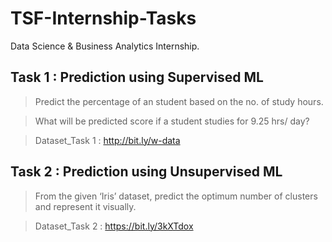 # TSF-Internship-Tasks
Data Science &amp; Business Analytics Internship.

## Task 1 : Prediction using Supervised ML 

 > Predict the percentage of an student based on the no. of study hours.

 > What will be predicted score if a student studies for 9.25 hrs/ day?
 
 > Dataset_Task 1 : http://bit.ly/w-data

## Task 2 : Prediction using Unsupervised ML

 > From the given ‘Iris’ dataset, predict the optimum number of clusters and represent it visually.

 > Dataset_Task 2 : https://bit.ly/3kXTdox

